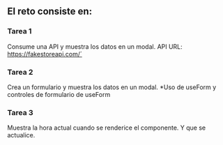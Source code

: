 ## El reto consiste en: 

### Tarea 1

Consume una API y muestra los datos en un modal. API URL: https://fakestoreapi.com/´

### Tarea 2

Crea un formulario y muestra los datos en un modal.
*Uso de useForm y controles de formulario de useForm

### Tarea 3

Muestra la hora actual cuando se renderice el componente. Y que se actualice.